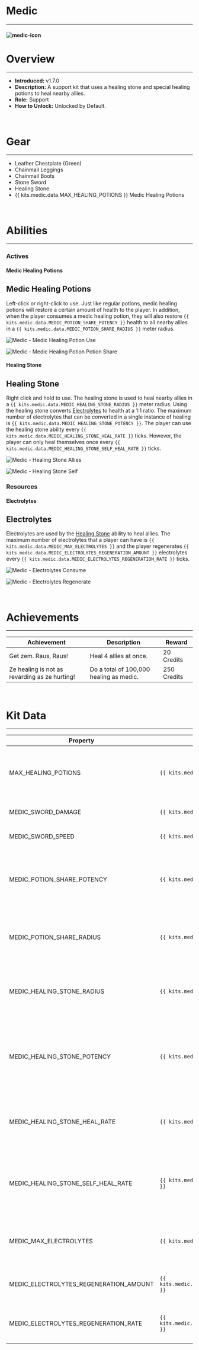 <!-- replace medic with the actual kit name -->
# Medic

***

#### ![medic-icon](../assets/icons/medic-icon.jpg)

# Overview
***
- **Introduced:** v1.7.0
- **Description:** A support kit that uses a healing stone and special healing potions to heal nearby allies.
- **Role:** Support
- **How to Unlock:** Unlocked by Default.

<br />  

# Gear
***
- Leather Chestplate (Green)
- Chainmail Leggings
- Chainmail Boots
- Stone Sword
- Healing Stone
- {{ kits.medic.data.MAX_HEALING_POTIONS }} Medic Healing Potions

<br />  

# Abilities
***
### Actives
<!-- tabs:start -->
#### **Medic Healing Potions**
## Medic Healing Potions
Left-click or right-click to use. Just like regular potions, medic healing potions will restore a certain amount of health to the player. In addition, when the player consumes a medic healing potion, they will also restore `{{ kits.medic.data.MEDIC_POTION_SHARE_POTENCY }}` health to all nearby allies in a `{{ kits.medic.data.MEDIC_POTION_SHARE_RADIUS }}` meter radius.

![Medic - Medic Healing Potion Use](../assets/kits/medic/Medic%20-%20Medic%20Healing%20Potion%20Use.gif)

![Medic - Medic Healing Potion Potion Share](../assets/kits/medic/Medic%20-%20Medic%20Healing%20Potion%20Potion%20Share.gif)

#### **Healing Stone**
## Healing Stone
Right click and hold to use. The healing stone is used to heal nearby allies in a `{{ kits.medic.data.MEDIC_HEALING_STONE_RADIUS }}` meter radius. Using the healing stone converts [Electrolytes](#electrolytes) to health at a 1:1 ratio. The maximum number of electrolytes that can be converted in a single instance of healing is `{{ kits.medic.data.MEDIC_HEALING_STONE_POTENCY }}`. The player can use the healing stone ability every `{{ kits.medic.data.MEDIC_HEALING_STONE_HEAL_RATE }}` ticks. However, the player can only heal themselves once every `{{ kits.medic.data.MEDIC_HEALING_STONE_SELF_HEAL_RATE }}` ticks.

![Medic - Healing Stone Allies](../assets/kits/medic/Medic%20-%20Healing%20Stone%20Allies.gif)

![Medic - Healing Stone Self](../assets/kits/medic/Medic%20-%20Healing%20Stone%20Self.gif)

<!-- tabs:end -->

### Resources
<!-- tabs:start -->
#### **Electrolytes**
## Electrolytes
Electrolytes are used by the [Healing Stone](#healing-stone) ability to heal allies. The maximum number of electrolytes that a player can have is `{{ kits.medic.data.MEDIC_MAX_ELECTROLYTES }}` and the player regenerates `{{ kits.medic.data.MEDIC_ELECTROLYTES_REGENERATION_AMOUNT }}` electrolytes every `{{ kits.medic.data.MEDIC_ELECTROLYTES_REGENERATION_RATE }}` ticks.

![Medic - Electrolytes Consume](../assets/kits/medic/Medic%20-%20Electrolytes%20Consume.gif)

![Medic - Electrolytes Regenerate](../assets/kits/medic/Medic%20-%20Electrolytes%20Regenerate.gif)

<!-- tabs:end -->
<br />

# Achievements
***

| Achievement | Description | Reward |
| ----------- | ----------- | ------ |
| Get zem. Raus, Raus! | Heal 4 allies at once. | 20 Credits |
| Ze healing is not as revarding as ze hurting! | Do a total of 100,000 healing as medic. | 250 Credits |

<br />  

# Kit Data
***

| Property | Value | Description |
|----------|-------|-------------|
| MAX_HEALING_POTIONS | `{{ kits.medic.data.MAX_HEALING_POTIONS }}` | Maximum number of medic healing potions the player can carry. |
| MEDIC_SWORD_DAMAGE | `{{ kits.medic.data.MEDIC_SWORD_DAMAGE }}` | The base damage of the sword. |
| MEDIC_SWORD_SPEED | `{{ kits.medic.data.MEDIC_SWORD_SPEED }}` | The base speed of the sword. |
| MEDIC_POTION_SHARE_POTENCY | `{{ kits.medic.data.MEDIC_POTION_SHARE_POTENCY }}` | The amount of health to restore to allies when using a medic healing potion. |
| MEDIC_POTION_SHARE_RADIUS | `{{ kits.medic.data.MEDIC_POTION_SHARE_RADIUS }}` | The radius, in meters, in which medic healing potions will heal allies. |
| MEDIC_HEALING_STONE_RADIUS | `{{ kits.medic.data.MEDIC_HEALING_STONE_RADIUS }}` | The radius, in meters, in which the healing stone ability will heal allies. |
| MEDIC_HEALING_STONE_POTENCY | `{{ kits.medic.data.MEDIC_HEALING_STONE_POTENCY }}` | The maximum amount health that an instance of healing from the healing stone can restore.|
| MEDIC_HEALING_STONE_HEAL_RATE | `{{ kits.medic.data.MEDIC_HEALING_STONE_HEAL_RATE }}` | The rate, in ticks, at which the player can use the healing stone. |
| MEDIC_HEALING_STONE_SELF_HEAL_RATE | `{{ kits.medic.data.MEDIC_HEALING_STONE_SELF_HEAL_RATE }}` | The rate, in ticks, at which the player can heal themselves using the healing stone. |
| MEDIC_MAX_ELECTROLYTES | `{{ kits.medic.data.MEDIC_MAX_ELECTROLYTES }}` | The maximum number of electrolytes the player can hold. |
| MEDIC_ELECTROLYTES_REGENERATION_AMOUNT | `{{ kits.medic.data.MEDIC_ELECTROLYTES_REGENERATION_AMOUNT }}` | The amount of the electrolytes to regenerate. |
| MEDIC_ELECTROLYTES_REGENERATION_RATE | `{{ kits.medic.data.MEDIC_ELECTROLYTES_REGENERATION_RATE }}` | The rate, in ticks, at which electrolytes regenerate. |